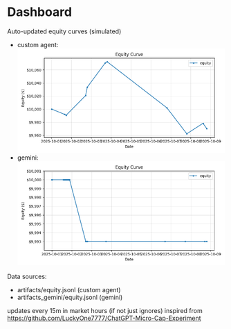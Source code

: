 # Dashboard

Auto-updated equity curves (simulated)

- custom agent: ![Equity Curve](artifacts/equity.png?v=47ef186)
- gemini: ![Equity Curve (Gemini)](artifacts_gemini/equity.png?v=47ef186)

Data sources:
- artifacts/equity.jsonl (custom agent)
- artifacts_gemini/equity.jsonl (gemini)

updates every 15m in market hours (if not just ignores)
inspired from https://github.com/LuckyOne7777/ChatGPT-Micro-Cap-Experiment